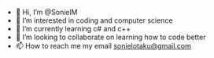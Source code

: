 - 👋 Hi, I’m @SonielM
- 👀 I’m interested in coding and computer science
- 🌱 I’m currently learning c# and c++
- 💞️ I’m looking to collaborate on learning how to code better
- 📫 How to reach me my email sonielotaku@gmail.com

<!---
SonielM/SonielM is a ✨ special ✨ repository because its `README.md` (this file) appears on your GitHub profile.
You can click the Preview link to take a look at your changes.
--->

